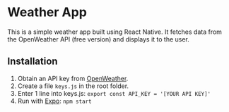 # Weather App

This is a simple weather app built using React Native. It fetches data from the OpenWeather API (free version) and displays it to the user.

## Installation

1. Obtain an API key from [OpenWeather](https://openweathermap.org/api).
2. Create a file `keys.js` in the root folder.
3. Enter 1 line into keys.js: `export const API_KEY = '[YOUR API KEY]'`
4. Run with [Expo](https://expo.dev/): `npm start`